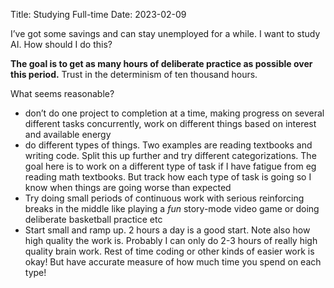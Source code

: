 Title: Studying Full-time
Date: 2023-02-09

I’ve got some savings and can stay unemployed for a while. I want to study AI.
How should I do this?

**The goal is to get as many hours of deliberate practice as possible over this
period.** Trust in the determinism of ten thousand hours.

What seems reasonable?

-   don’t do one project to completion at a time, making progress on several
    different tasks concurrently, work on different things based on interest and
    available energy
-   do different types of things. Two examples are reading textbooks and writing
    code. Split this up further and try different categorizations. The goal here is
    to work on a different type of task if I have fatigue from eg reading math
    textbooks. But track how each type of task is going so I know when things are
    going worse than expected
-   Try doing small periods of continuous work with serious reinforcing breaks in
    the middle like playing a _fun_ story-mode video game or doing deliberate
    basketball practice etc
-   Start small and ramp up. 2 hours a day is a good start. Note also how high
    quality the work is. Probably I can only do 2-3 hours of really high quality
    brain work. Rest of time coding or other kinds of easier work is okay! But have
    accurate measure of how much time you spend on each type!
